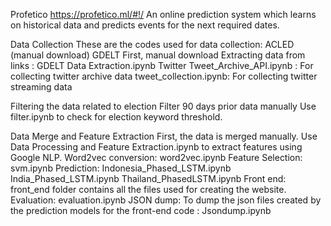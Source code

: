 Profetico
https://profetico.ml/#!/
An online prediction system which learns on historical data and predicts events for the next required dates.

Data Collection
These are the codes used for data collection:
ACLED (manual download)
GDELT 
First, manual download
Extracting data from links : GDELT Data Extraction.ipynb
Twitter
Tweet_Archive_API.ipynb : For collecting twitter archive data
tweet_collection.ipynb: For collecting twitter streaming data

Filtering the data related to election
Filter 90 days prior data manually
Use filter.ipynb to check for election keyword threshold.

Data Merge and Feature Extraction
First, the data is merged manually.
Use Data Processing and Feature Extraction.ipynb to extract features using Google NLP. 
Word2vec conversion: word2vec.ipynb
Feature Selection: svm.ipynb
Prediction: 
Indonesia_Phased_LSTM.ipynb
India_Phased_LSTM.ipynb
Thailand_PhasedLSTM.ipynb
Front end: front_end folder contains all the files used for creating the website.
Evaluation: evaluation.ipynb
JSON dump: To dump the json files created by the prediction models for the front-end code : Jsondump.ipynb
